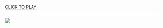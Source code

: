 
<a href="https://premium76.site?title=unblocked_games_tycoon&ref=13M">CLICK TO PLAY</a></h3>
<hr>

<a href="https://premium76.site?title=unblocked_games_tycoon&ref=13M"><img src="https://clearcache.store/games.png"></a>


